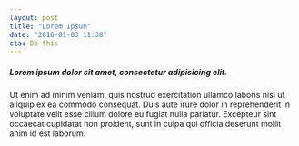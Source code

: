 ```yaml
---
layout: post
title: "Lorem Ipsum"
date: "2016-01-03 11:38"
cta: Do this
---
```


##### Lorem ipsum dolor sit amet, consectetur adipisicing elit.

Ut enim ad minim veniam, quis nostrud exercitation ullamco laboris nisi ut aliquip ex ea commodo consequat. Duis aute irure dolor in reprehenderit in voluptate velit esse cillum dolore eu fugiat nulla pariatur. Excepteur sint occaecat cupidatat non proident, sunt in culpa qui officia deserunt mollit anim id est laborum.
